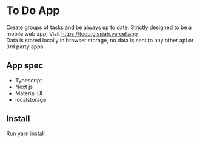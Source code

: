 # To Do App
Create groups of tasks and be always up to date. Strictly designed to be a mobile web app, Visit https://todo.gissiah.vercel.app  
Data is stored locally in browser storage, no data is sent to any other api or 3rd party apps

## App spec
- Typescript
- Next js
- Material UI
- localstorage

## Install
Run yarn install  

